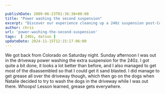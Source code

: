 ```yaml
---

publishDate: 2009-06-23T01:36:38+00:00
title: "Power washing the second suspension"
excerpt: "Discover our experience cleaning up a 240z suspension post-Colorado trip. Watch out for unexpected grease, it gets everywhere!"
author: chris
url: 'power-washing-the-second-suspension'
tags:  [ 240z, datsun ] 
updateDate: 2024-11-15T12:15:17-06:00
---
```


We got back from Colorado on Saturday night. Sunday afternoon I was out in the driveway power washing the extra suspension for the 240z. I got quite a bit done, it looks a lot better than before, and I also managed to get most of the disassembled so that I could get it sand blasted. I did manage to get grease all over the driveway though, which then go on the dogs when Natalie decided to try to wash the dogs in the driveway while I was out there. Whoops! Lesson learned, grease gets everywhere.
